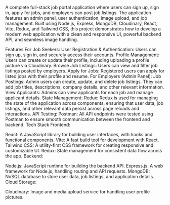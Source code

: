A complete full-stack job portal application where users can sign up, sign in, apply for jobs, and employers can post job listings. The application features an admin panel, user authentication, image upload, and job management. Built using Node.js, Express, MongoDB, Cloudinary, React, Vite, Redux, and Tailwind CSS, this project demonstrates how to develop a modern web application with a clean and responsive UI, powerful backend API, and seamless image handling.

Features
For Job Seekers:
User Registration & Authentication: Users can sign up, sign in, and securely access their accounts.
Profile Management: Users can create or update their profile, including uploading a profile picture via Cloudinary.
Browse Job Listings: Users can view and filter job listings posted by employers.
Apply for Jobs: Registered users can apply for listed jobs with their profile and resume.
For Employers (Admin Panel):
Job Postings: Admin users can create, update, and delete job listings. They can add job titles, descriptions, company details, and other relevant information.
View Applicants: Admins can view applicants for each job and manage applicant details.
State Management:
Redux: Redux is used for managing the state of the application across components, ensuring that user data, job listings, and other relevant data persist across page reloads and interactions.
API Testing:
Postman: All API endpoints were tested using Postman to ensure smooth communication between the frontend and backend.
Tech Stack
Frontend:

React: A JavaScript library for building user interfaces, with hooks and functional components.
Vite: A fast build tool for development with React.
Tailwind CSS: A utility-first CSS framework for creating responsive and customizable UI.
Redux: State management for consistent data flow across the app.
Backend:

Node.js: JavaScript runtime for building the backend API.
Express.js: A web framework for Node.js, handling routing and API requests.
MongoDB: NoSQL database to store user data, job listings, and application details.
Cloud Storage:

Cloudinary: Image and media upload service for handling user profile pictures.
